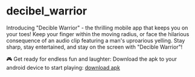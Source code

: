# decibel_warrior
Introducing "Decible Warrior" - the thrilling mobile app that keeps you on your toes! Keep your finger within the moving radius, or face the hilarious consequence of an audio clip featuring a man's uproarious yelling. Stay sharp, stay entertained, and stay on the screen with "Decible Warrior"!

🎮 Get ready for endless fun and laughter:
Download the apk to your android device to start playing: [download apk](https://drive.google.com/file/d/1UhmQQoUbvcIOMvUMqjEBUQKer4Iqyj28/view?usp=share_link)

